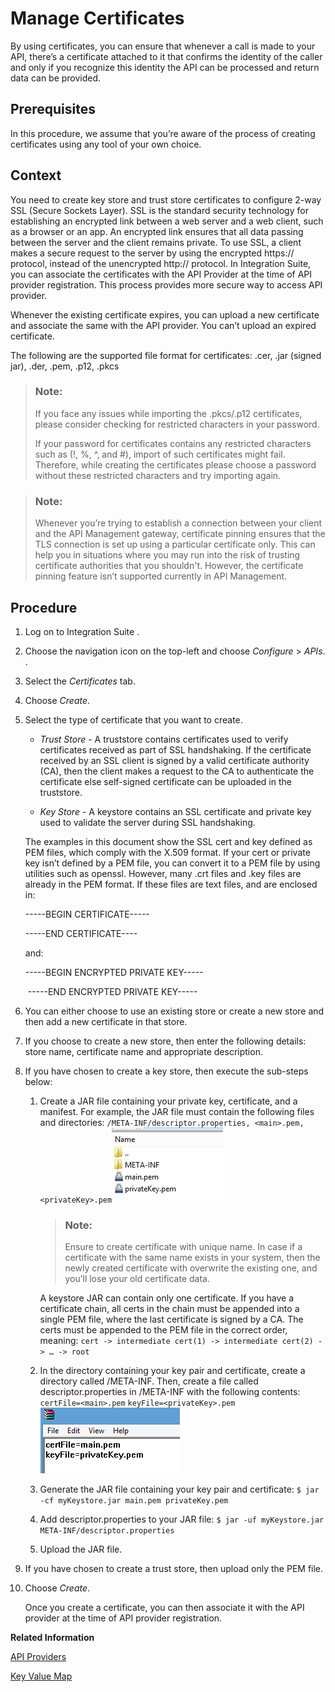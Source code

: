 <!-- copy88fe03dd3318431aaac54c70b17c702d -->

# Manage Certificates

By using certificates, you can ensure that whenever a call is made to your API, there’s a certificate attached to it that confirms the identity of the caller and only if you recognize this identity the API can be processed and return data can be provided.



## Prerequisites

In this procedure, we assume that you’re aware of the process of creating certificates using any tool of your own choice.



## Context

You need to create key store and trust store certificates to configure 2-way SSL \(Secure Sockets Layer\). SSL is the standard security technology for establishing an encrypted link between a web server and a web client, such as a browser or an app. An encrypted link ensures that all data passing between the server and the client remains private. To use SSL, a client makes a secure request to the server by using the encrypted https:// protocol, instead of the unencrypted http:// protocol. In Integration Suite, you can associate the certificates with the API Provider at the time of API provider registration. This process provides more secure way to access API provider.

Whenever the existing certificate expires, you can upload a new certificate and associate the same with the API provider. You can’t upload an expired certificate.

The following are the supported file format for certificates: .cer, .jar \(signed jar\), .der, .pem, .p12, .pkcs

> ### Note:  
> If you face any issues while importing the .pkcs/.p12 certificates, please consider checking for restricted characters in your password.
> 
> If your password for certificates contains any restricted characters such as \(!, %, ^, and \#\), import of such certificates might fail. Therefore, while creating the certificates please choose a password without these restricted characters and try importing again.

> ### Note:  
> Whenever you’re trying to establish a connection between your client and the API Management gateway, certificate pinning ensures that the TLS connection is set up using a particular certificate only. This can help you in situations where you may run into the risk of trusting certificate authorities that you shouldn't. However, the certificate pinning feature isn’t supported currently in API Management.



## Procedure

1.  Log on to Integration Suite .

2.  Choose the navigation icon on the top-left and choose *Configure* \> *APIs*. .

3.  Select the *Certificates* tab.

4.  Choose *Create*.

5.  Select the type of certificate that you want to create.

    -   *Trust Store* - A truststore contains certificates used to verify certificates received as part of SSL handshaking. If the certificate received by an SSL client is signed by a valid certificate authority \(CA\), then the client makes a request to the CA to authenticate the certificate else self-signed certificate can be uploaded in the truststore.

    -   *Key Store* - A keystore contains an SSL certificate and private key used to validate the server during SSL handshaking.

    The examples in this document show the SSL cert and key defined as PEM files, which comply with the X.509 format. If your cert or private key isn’t defined by a PEM file, you can convert it to a PEM file by using utilities such as openssl. However, many .crt files and .key files are already in the PEM format. If these files are text files, and are enclosed in:

    \-----BEGIN CERTIFICATE-----

    \-----END CERTIFICATE----

    and:

    \-----BEGIN ENCRYPTED PRIVATE KEY-----

    ​ -----END ENCRYPTED PRIVATE KEY-----

6.  You can either choose to use an existing store or create a new store and then add a new certificate in that store.

7.  If you choose to create a new store, then enter the following details: store name, certificate name and appropriate description.

8.  If you have chosen to create a key store, then execute the sub-steps below:

    1.  Create a JAR file containing your private key, certificate, and a manifest. For example, the JAR file must contain the following files and directories: `/META-INF/descriptor.properties, <main>.pem, <privateKey>.pem`![](images/API_Cetrificate_4ceb060.png)

        > ### Note:  
        > Ensure to create certificate with unique name. In case if a certificate with the same name exists in your system, then the newly created certificate with overwrite the existing one, and you’ll lose your old certificate data.

        A keystore JAR can contain only one certificate. If you have a certificate chain, all certs in the chain must be appended into a single PEM file, where the last certificate is signed by a CA. The certs must be appended to the PEM file in the correct order, meaning: `cert -> intermediate cert(1) -> intermediate cert(2) -> … -> root`

    2.  In the directory containing your key pair and certificate, create a directory called /META-INF. Then, create a file called descriptor.properties in /META-INF with the following contents: `certFile=<main>.pem` `keyFile=<privateKey>.pem`![](images/API_Certificate_Prop_86b9a54.png)

    3.  Generate the JAR file containing your key pair and certificate: `$ jar -cf myKeystore.jar main.pem privateKey.pem`

    4.  Add descriptor.properties to your JAR file: `$ jar -uf myKeystore.jar META-INF/descriptor.properties`

    5.  Upload the JAR file.


9.  If you have chosen to create a trust store, then upload only the PEM file.

10. Choose *Create*.

    Once you create a certificate, you can then associate it with the API provider at the time of API provider registration.


**Related Information**  


[API Providers](api-providers-deafe3b.md "An API provider defines the connection details for services running on specific hosts whose details you want to access.")

[Key Value Map](key-value-map-e7e9970.md "A key value map lets you create and manage collections of arbitrary key value pairs for any number of API proxies. Each key value pair is stored in a map as an entry.")

